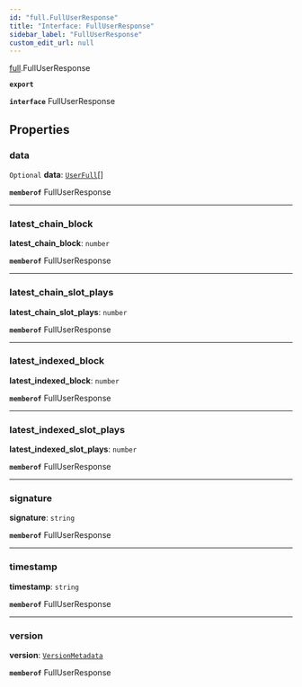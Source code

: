```yaml
---
id: "full.FullUserResponse"
title: "Interface: FullUserResponse"
sidebar_label: "FullUserResponse"
custom_edit_url: null
---
```


[full](../namespaces/full.md).FullUserResponse

**`export`**

**`interface`** FullUserResponse

## Properties

### data

 `Optional` **data**: [`UserFull`](full.UserFull.md)[]

**`memberof`** FullUserResponse

___

### latest\_chain\_block

 **latest\_chain\_block**: `number`

**`memberof`** FullUserResponse

___

### latest\_chain\_slot\_plays

 **latest\_chain\_slot\_plays**: `number`

**`memberof`** FullUserResponse

___

### latest\_indexed\_block

 **latest\_indexed\_block**: `number`

**`memberof`** FullUserResponse

___

### latest\_indexed\_slot\_plays

 **latest\_indexed\_slot\_plays**: `number`

**`memberof`** FullUserResponse

___

### signature

 **signature**: `string`

**`memberof`** FullUserResponse

___

### timestamp

 **timestamp**: `string`

**`memberof`** FullUserResponse

___

### version

 **version**: [`VersionMetadata`](full.VersionMetadata.md)

**`memberof`** FullUserResponse
